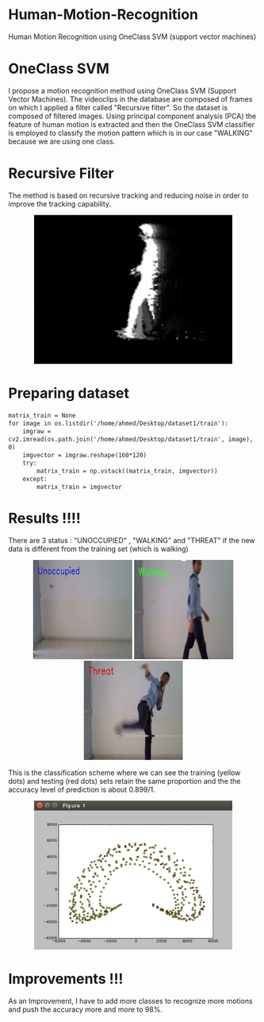 # Human-Motion-Recognition
Human Motion Recognition using OneClass SVM (support vector machines)

# OneClass SVM

I propose a motion recognition method using OneClass SVM (Support Vector Machines). The videoclips in the database are composed of frames on which I applied a filter called "Recursive filter". So the dataset is composed of filtered images. Using principal component analysis (PCA) the feature of human motion is extracted and then the OneClass SVM classifier is employed to classify the motion pattern which is in our case "WALKING" because we are using one class.

# Recursive Filter

The method is based on recursive tracking and reducing noise in order to improve the tracking capability.

<p align="center">
  <img width="400" height="300" src="https://github.com/aoahmed/Human-Motion-Recognition/blob/master/dataset/train/weighted27.jpg?raw=true">
</p>

# Preparing dataset

```
matrix_train = None
for image in os.listdir('/home/ahmed/Desktop/dataset1/train'):
    imgraw = cv2.imread(os.path.join('/home/ahmed/Desktop/dataset1/train', image), 0)
    imgvector = imgraw.reshape(160*120)
    try:
        matrix_train = np.vstack((matrix_train, imgvector))
    except:
        matrix_train = imgvector
```
# Results !!!!

There are 3 status : "UNOCCUPIED" , "WALKING" and "THREAT" if the new data is different from the training set (which is walking)

<p align="center">
  <img width="200" height="200" src="https://github.com/aoahmed/Human-Motion-Recognition/blob/master/dataset/unoccupied.PNG?raw=true">
  <img width="200" height="200" src="https://github.com/aoahmed/Human-Motion-Recognition/blob/master/dataset/walking.PNG?raw=true">
  <img width="200" height="200" src="https://github.com/aoahmed/Human-Motion-Recognition/blob/master/dataset/threat.PNG?raw=true">
</p>

This is the  classification scheme where we can see the training (yellow dots) and testing (red dots) sets retain the same proportion and the the accuracy level of prediction is about 0.899/1.
<p align="center">
  <img width="400" height="300" src="https://github.com/aoahmed/Human-Motion-Recognition/blob/master/dataset/class.PNG?raw=true">
</p>

# Improvements !!!

As an Improvement, I have to add more classes to recognize more motions and push the accuracy more and more to 98%.
